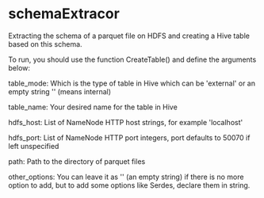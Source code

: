 # schemaExtracor
Extracting the schema of a parquet file on HDFS and creating a Hive table based on this schema.

To run, you should use the function CreateTable() and define the arguments below:

table_mode: Which is the type of table in Hive which can be 'external' or an empty string '' (means internal) 

table_name: Your desired name for the table in Hive

hdfs_host: List of NameNode HTTP host strings, for example 'localhost'

hdfs_port: List of NameNode HTTP port integers, port defaults to 50070 if left unspecified

path: Path to the directory of parquet files

other_options: You can leave it as '' (an empty string) if there is no more option to add, but to add some options like Serdes, declare them in string.
